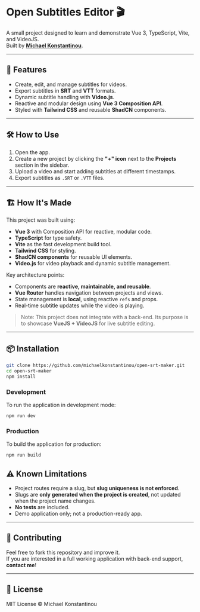 # Open Subtitles Editor 🎬

A small project designed to learn and demonstrate Vue 3, TypeScript, Vite, and VideoJS.  
Built by **[Michael Konstantinou](https://mkonst.com/)**.

---

## 🚀 Features

- Create, edit, and manage subtitles for videos.
- Export subtitles in **SRT** and **VTT** formats.
- Dynamic subtitle handling with **Video.js**.
- Reactive and modular design using **Vue 3 Composition API**.
- Styled with **Tailwind CSS** and reusable **ShadCN** components.

---

## 🛠 How to Use

1. Open the app.
2. Create a new project by clicking the **"+" icon** next to the **Projects** section in the sidebar.
3. Upload a video and start adding subtitles at different timestamps.
4. Export subtitles as `.SRT` or `.VTT` files.

---

## 🏗 How It's Made

This project was built using:

- **Vue 3** with Composition API for reactive, modular code.
- **TypeScript** for type safety.
- **Vite** as the fast development build tool.
- **Tailwind CSS** for styling.
- **ShadCN components** for reusable UI elements.
- **Video.js** for video playback and dynamic subtitle management.

Key architecture points:

- Components are **reactive, maintainable, and reusable**.
- **Vue Router** handles navigation between projects and views.
- State management is **local**, using reactive `refs` and props.
- Real-time subtitle updates while the video is playing.

> Note: This project does not integrate with a back-end. Its purpose is to showcase **VueJS + VideoJS** for live subtitle editing.

---

## 📦 Installation

```bash
git clone https://github.com/michaelkonstantinou/open-srt-maker.git
cd open-srt-maker
npm install
```

### Development
To run the application in development mode:

```bash
npm run dev
```

### Production
To build the application for production:
```bash
npm run build
```

## ⚠ Known Limitations

- Project routes require a slug, but **slug uniqueness is not enforced**.
- Slugs are **only generated when the project is created**, not updated when the project name changes.
- **No tests** are included.
- Demo application only; not a production-ready app.

---

## 🧩 Contributing

Feel free to fork this repository and improve it.  
If you are interested in a full working application with back-end support, **contact me**!

---

## 📜 License

MIT License © Michael Konstantinou
